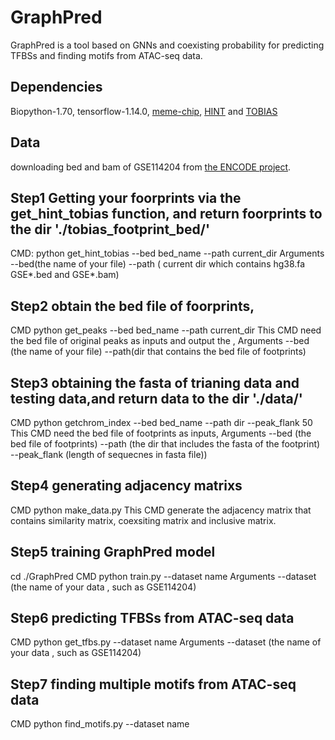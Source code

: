 # GraphPred
 GraphPred is a tool based on GNNs and coexisting probability for predicting TFBSs and finding motifs from ATAC-seq data.
 
## Dependencies
Biopython-1.70, tensorflow-1.14.0, [meme-chip](https://meme-suite.org/meme/tools/meme-chip), [HINT](https://www.regulatory-genomics.org/hint/introduction/) and [TOBIAS](https://github.com/loosolab/TOBIAS)
## Data
downloading bed and bam of GSE114204 from [the ENCODE project](https://www.encodeproject.org/).
## Step1 Getting your foorprints via the get_hint_tobias function, and return foorprints to the dir './tobias_footprint_bed/'
CMD: python get_hint_tobias --bed bed_name --path current_dir
Arguments --bed(the name of your file) --path ( current dir which contains hg38.fa GSE*.bed  and GSE*.bam)
## Step2 obtain the bed file of foorprints,
CMD python get_peaks --bed bed_name --path current_dir
This CMD need the bed file of original peaks as inputs and output the ,
Arguments --bed (the name of your file) --path(dir that contains the bed file of footprints)
## Step3 obtaining the fasta of trianing data and testing data,and return data to the dir './data/'
CMD python getchrom_index --bed bed_name --path dir --peak_flank 50
This CMD need the bed file of footprints as inputs,
Arguments --bed (the bed file of footprints) --path  (the dir  that includes the fasta of the footprint) --peak_flank (length of sequecnes in fasta file))
## Step4 generating adjacency matrixs
CMD python make_data.py
This CMD generate the adjacency matrix that contains similarity matrix, coexsiting matrix and inclusive matrix.
## Step5 training GraphPred model
cd ./GraphPred
CMD python train.py --dataset name
Arguments --dataset (the name of your data , such as GSE114204)
## Step6 predicting TFBSs from ATAC-seq data
CMD python get_tfbs.py --dataset name 
Arguments --dataset (the name of your data , such as GSE114204)
## Step7 finding multiple motifs from ATAC-seq data
CMD python find_motifs.py --dataset name
